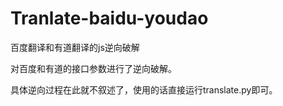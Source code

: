 # Tranlate-baidu-youdao
百度翻译和有道翻译的js逆向破解


对百度和有道的接口参数进行了逆向破解。


具体逆向过程在此就不叙述了，使用的话直接运行translate.py即可。
